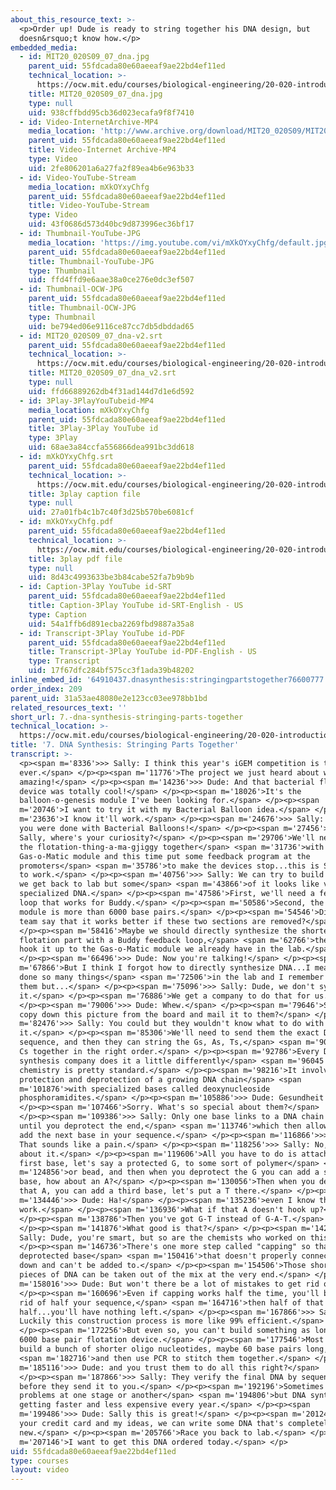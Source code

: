 ```yaml
---
about_this_resource_text: >-
  <p>Order up! Dude is ready to string together his DNA design, but
  doesn&rsquo;t know how.</p>
embedded_media:
  - id: MIT20_020S09_07_dna.jpg
    parent_uid: 55fdcada80e60aeeaf9ae22bd4ef11ed
    technical_location: >-
      https://ocw.mit.edu/courses/biological-engineering/20-020-introduction-to-biological-engineering-design-spring-2009/biobuilder-animations/7.-dna-synthesis-stringing-parts-together/MIT20_020S09_07_dna.jpg
    title: MIT20_020S09_07_dna.jpg
    type: null
    uid: 938cffbdd95cb36d023ecafa9f8f7410
  - id: Video-InternetArchive-MP4
    media_location: 'http://www.archive.org/download/MIT20_020S09/MIT20_020S09_dna.mp4'
    parent_uid: 55fdcada80e60aeeaf9ae22bd4ef11ed
    title: Video-Internet Archive-MP4
    type: Video
    uid: 2fe806201a6a27fa2f89ea4b6e963b33
  - id: Video-YouTube-Stream
    media_location: mXkOYxyChfg
    parent_uid: 55fdcada80e60aeeaf9ae22bd4ef11ed
    title: Video-YouTube-Stream
    type: Video
    uid: 43f0686d573d40bc9d873996ec36bf17
  - id: Thumbnail-YouTube-JPG
    media_location: 'https://img.youtube.com/vi/mXkOYxyChfg/default.jpg'
    parent_uid: 55fdcada80e60aeeaf9ae22bd4ef11ed
    title: Thumbnail-YouTube-JPG
    type: Thumbnail
    uid: ffd4ffd9e6aae38a0ce276e0dc3ef507
  - id: Thumbnail-OCW-JPG
    parent_uid: 55fdcada80e60aeeaf9ae22bd4ef11ed
    title: Thumbnail-OCW-JPG
    type: Thumbnail
    uid: be794ed06e9116ce87cc7db5dbddad65
  - id: MIT20_020S09_07_dna-v2.srt
    parent_uid: 55fdcada80e60aeeaf9ae22bd4ef11ed
    technical_location: >-
      https://ocw.mit.edu/courses/biological-engineering/20-020-introduction-to-biological-engineering-design-spring-2009/biobuilder-animations/7.-dna-synthesis-stringing-parts-together/MIT20_020S09_07_dna-v2.srt
    title: MIT20_020S09_07_dna_v2.srt
    type: null
    uid: ffd66889262db4f31ad144d7d1e6d592
  - id: 3Play-3PlayYouTubeid-MP4
    media_location: mXkOYxyChfg
    parent_uid: 55fdcada80e60aeeaf9ae22bd4ef11ed
    title: 3Play-3Play YouTube id
    type: 3Play
    uid: 68ae3a84ccfa556866dea991bc3dd618
  - id: mXkOYxyChfg.srt
    parent_uid: 55fdcada80e60aeeaf9ae22bd4ef11ed
    technical_location: >-
      https://ocw.mit.edu/courses/biological-engineering/20-020-introduction-to-biological-engineering-design-spring-2009/biobuilder-animations/7.-dna-synthesis-stringing-parts-together/mXkOYxyChfg.srt
    title: 3play caption file
    type: null
    uid: 27a01fb4c1b7c40f3d25b570be6081cf
  - id: mXkOYxyChfg.pdf
    parent_uid: 55fdcada80e60aeeaf9ae22bd4ef11ed
    technical_location: >-
      https://ocw.mit.edu/courses/biological-engineering/20-020-introduction-to-biological-engineering-design-spring-2009/biobuilder-animations/7.-dna-synthesis-stringing-parts-together/mXkOYxyChfg.pdf
    title: 3play pdf file
    type: null
    uid: 8d43c4993633be3b84cabe52fa7b9b9b
  - id: Caption-3Play YouTube id-SRT
    parent_uid: 55fdcada80e60aeeaf9ae22bd4ef11ed
    title: Caption-3Play YouTube id-SRT-English - US
    type: Caption
    uid: 54a1ffb6d891ecba2269fbd9887a35a8
  - id: Transcript-3Play YouTube id-PDF
    parent_uid: 55fdcada80e60aeeaf9ae22bd4ef11ed
    title: Transcript-3Play YouTube id-PDF-English - US
    type: Transcript
    uid: 17f67dfc284bf575cc3f1ada39b48202
inline_embed_id: '64910437.dnasynthesis:stringingpartstogether76600777'
order_index: 209
parent_uid: 31a53ae48080e2e123cc03ee978bb1bd
related_resources_text: ''
short_url: 7.-dna-synthesis-stringing-parts-together
technical_location: >-
  https://ocw.mit.edu/courses/biological-engineering/20-020-introduction-to-biological-engineering-design-spring-2009/biobuilder-animations/7.-dna-synthesis-stringing-parts-together
title: '7. DNA Synthesis: Stringing Parts Together'
transcript: >-
  <p><span m='8336'>>> Sally: I think this year's iGEM competition is the best
  ever.</span> </p><p><span m='11776'>The project we just heard about was
  amazing!</span> </p><p><span m='14236'>>> Dude: And that bacterial flotation
  device was totally cool!</span> </p><p><span m='18026'>It's the
  balloon-o-genesis module I've been looking for.</span> </p><p><span
  m='20746'>I want to try it with my Bacterial Balloon idea.</span> </p><p><span
  m='23636'>I know it'll work.</span> </p><p><span m='24676'>>> Sally: I thought
  you were done with Bacterial Balloons!</span> </p><p><span m='27456'>>> Dude:
  Sally, where's your curiosity?</span> </p><p><span m='29706'>We'll need to put
  the flotation-thing-a-ma-gjiggy together</span> <span m='31736'>with the
  Gas-o-Matic module and this time put some feedback program at the
  promoters</span> <span m='35786'>to make the devices stop...this is SO going
  to work.</span> </p><p><span m='40756'>>> Sally: We can try to build it when
  we get back to lab but some</span> <span m='43866'>of it looks like very
  specialized DNA.</span> </p><p><span m='47586'>First, we'll need a feedback
  loop that works for Buddy.</span> </p><p><span m='50586'>Second, the flotation
  module is more than 6000 base pairs.</span> </p><p><span m='54546'>Didn't that
  team say that it works better if these two sections are removed?</span>
  </p><p><span m='58416'>Maybe we should directly synthesize the shorter
  flotation part with a Buddy feedback loop,</span> <span m='62766'>then we can
  hook it up to the Gas-o-Matic module we already have in the lab.</span>
  </p><p><span m='66496'>>> Dude: Now you're talking!</span> </p><p><span
  m='67866'>But I think I forgot how to directly synthesize DNA...I mean we've
  done so many things</span> <span m='72506'>in the lab and I remember a lot of
  them but...</span> </p><p><span m='75096'>>> Sally: Dude, we don't synthesize
  it.</span> </p><p><span m='76886'>We get a company to do that for us.</span>
  </p><p><span m='79006'>>> Dude: Whew.</span> </p><p><span m='79646'>So do I
  copy down this picture from the board and mail it to them?</span> </p><p><span
  m='82476'>>> Sally: You could but they wouldn't know what to do with
  it.</span> </p><p><span m='85306'>We'll need to send them the exact DNA
  sequence, and then they can string the Gs, As, Ts,</span> <span m='90926'>and
  Cs together in the right order.</span> </p><p><span m='92786'>Every DNA
  synthesis company does it a little differently</span> <span m='96045'>but the
  chemistry is pretty standard.</span> </p><p><span m='98216'>It involves
  protection and deprotection of a growing DNA chain</span> <span
  m='101876'>with specialized bases called deoxynucleoside
  phosphoramidites.</span> </p><p><span m='105886'>>> Dude: Gesundheit!</span>
  </p><p><span m='107466'>Sorry. What's so special about them?</span>
  </p><p><span m='109386'>>> Sally: Only one base links to a DNA chain at a time
  until you deprotect the end,</span> <span m='113746'>which then allows you to
  add the next base in your sequence.</span> </p><p><span m='116866'>>> Dude:
  That sounds like a pain.</span> </p><p><span m='118256'>>> Sally: No, think
  about it.</span> </p><p><span m='119606'>All you have to do is attach your
  first base, let's say a protected G, to some sort of polymer</span> <span
  m='124856'>or bead, and then when you deprotect the G you can add a second
  base, how about an A?</span> </p><p><span m='130056'>Then when you deprotect
  that A, you can add a third base, let's put a T there.</span> </p><p><span
  m='134446'>>> Dude: Ha!</span> </p><p><span m='135236'>even I know that won't
  work.</span> </p><p><span m='136936'>What if that A doesn't hook up?</span>
  </p><p><span m='138786'>Then you've got G-T instead of G-A-T.</span>
  </p><p><span m='141876'>What good is that?</span> </p><p><span m='142986'>>>
  Sally: Dude, you're smart, but so are the chemists who worked on this.</span>
  </p><p><span m='146736'>There's one more step called "capping" so that any
  deprotected base</span> <span m='150416'>that doesn't properly connect is shut
  down and can't be added to.</span> </p><p><span m='154506'>Those shorter
  pieces of DNA can be taken out of the mix at the very end.</span> </p><p><span
  m='158016'>>> Dude: But won't there be a lot of mistakes to get rid of?</span>
  </p><p><span m='160696'>Even if capping works half the time, you'll be getting
  rid of half your sequence,</span> <span m='164716'>then half of that
  half...you'll have nothing left.</span> </p><p><span m='167866'>>> Sally:
  Luckily this construction process is more like 99% efficient.</span>
  </p><p><span m='172256'>But even so, you can't build something as long as this
  6000 base pair flotation device.</span> </p><p><span m='177546'>Most companies
  build a bunch of shorter oligo nucleotides, maybe 60 base pairs long,</span>
  <span m='182716'>and then use PCR to stitch them together.</span> </p><p><span
  m='185116'>>> Dude: and you trust them to do all this right?</span>
  </p><p><span m='187866'>>> Sally: They verify the final DNA by sequencing it
  before they send it to you.</span> </p><p><span m='192196'>Sometimes there are
  problems at one stage or another</span> <span m='194806'>but DNA synthesis is
  getting faster and less expensive every year.</span> </p><p><span
  m='199486'>>> Dude: Sally this is great!</span> </p><p><span m='201246'>With
  your credit card and my ideas, we can write some DNA that's completely
  new.</span> </p><p><span m='205766'>Race you back to lab.</span> </p><p><span
  m='207146'>I want to get this DNA ordered today.</span> </p>
uid: 55fdcada80e60aeeaf9ae22bd4ef11ed
type: courses
layout: video
---
```

